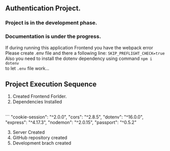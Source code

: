## Authentication Project.

### Project is in the development phase.
### Documentation is under the progress.

If during running this application Frontend you have the webpack error
<br/>
Please create .env file and there a following line: ```SKIP_PREFLIGHT_CHECK=true```
<br/>
Also you need to install the  dotenv dependency using command ```npm i dotenv``` 
<br/>
to let ```.env``` file work...


## Project Execution Sequence

1. Created Frontend Forlder.
2. Dependencies Installed 
 <br/>
   ``` "cookie-session": "^2.0.0",
        "cors": "^2.8.5",
        "dotenv": "^16.0.0",
        "express": "^4.17.3",
        "nodemon": "^2.0.15",
        "passport": "^0.5.2" 
        
3. Server Created
4. GitHub repository created
5. Development brach created

        